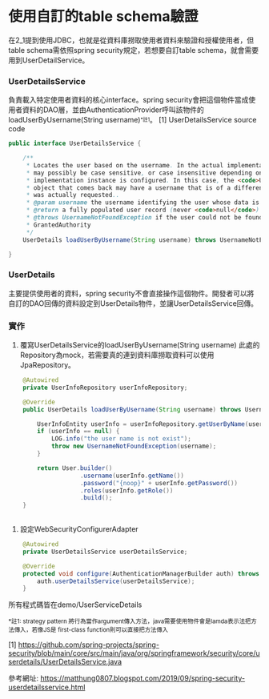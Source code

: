 # 使用自訂的table schema驗證
在2_1提到使用JDBC，也就是從資料庫撈取使用者資料來驗證和授權使用者，但table schema需依照spring security規定，若想要自訂table schema，就會需要用到UserDetailService。

### UserDetailsService
負責載入特定使用者資料的核心interface。spring security會把這個物件當成使用者資料的DAO層，並由AuthenticationProvider呼叫該物件的loadUserByUsername(String username)<sup><sub>*註1</sub></sup>。
[1] UserDetailsService source code
```java
public interface UserDetailsService {

	/**
	 * Locates the user based on the username. In the actual implementation, the search
	 * may possibly be case sensitive, or case insensitive depending on how the
	 * implementation instance is configured. In this case, the <code>UserDetails</code>
	 * object that comes back may have a username that is of a different case than what
	 * was actually requested..
	 * @param username the username identifying the user whose data is required.
	 * @return a fully populated user record (never <code>null</code>)
	 * @throws UsernameNotFoundException if the user could not be found or the user has no
	 * GrantedAuthority
	 */
	UserDetails loadUserByUsername(String username) throws UsernameNotFoundException;

}

```

### UserDetails
主要提供使用者的資料，spring security不會直接操作這個物件。開發者可以將自訂的DAO回傳的資料設定到UserDetails物件，並讓UserDetailsService回傳。

### 實作
1. 覆寫UserDetailsService的loadUserByUsername(String username)
   此處的Repository為mock，若需要真的連到資料庫撈取資料可以使用JpaRepository。
```java
   	@Autowired
	private UserInfoRepository userInfoRepository;

	@Override
	public UserDetails loadUserByUsername(String username) throws UsernameNotFoundException {

		UserInfoEntity userInfo = userInfoRepository.getUserByName(username);
		if (userInfo == null) {
			LOG.info("the user name is not exist");
			throw new UsernameNotFoundException(username);
		}

		return User.builder()
					.username(userInfo.getName())
					.password("{noop}" + userInfo.getPassword())
					.roles(userInfo.getRole())
					.build();
	}
   
```
1. 設定WebSecurityConfigurerAdapter
```java
   	@Autowired
	private UserDetailsService userDetailsService;

	@Override
	protected void configure(AuthenticationManagerBuilder auth) throws Exception {
		auth.userDetailsService(userDetailsService);
	}
```


所有程式碼皆在demo/UserServiceDetails

<sub>*註1: strategy pattern 將行為當作argument傳入方法，java需要使用物件會是lamda表示法把方法傳入，若像JS是 first-class function則可以直接把方法傳入 </sub>

[1] https://github.com/spring-projects/spring-security/blob/main/core/src/main/java/org/springframework/security/core/userdetails/UserDetailsService.java


參考網址:
https://matthung0807.blogspot.com/2019/09/spring-security-userdetailsservice.html